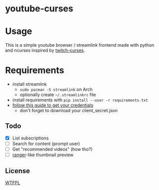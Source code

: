 # youtube-curses

# Usage

[](![Usage](https://i.imgur.com/nnIgkVr.gif))

This is a simple youtube browser / streamlink frontend made with python and ncurses inspired by [twitch-curses](https://github.com/mvrozanti/twitch-curses).

# Requirements

- install streamlink
  - `sudo pacman -S streamlink` on Arch
  - optionally create `~/.streamlinkrc` file
- install requirements with `pip install --user -r requirements.txt`
- [follow this guide to get your credentials](https://developers.google.com/youtube/v3/getting-started)
  - don't forget to download your client_secret.json

## Todo

- [X] List subscriptions
- [ ] Search for content (prompt user)
- [ ] Get "recommended videos" (how tho?)
- [ ] [ranger](https://github.com/ranger/ranger)-like thumbnail preview

## License

[WTFPL](https://gitlab.com/corbie/twitch-curses/blob/master/LICENSE)
